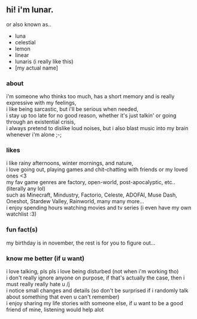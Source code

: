 ## hi! i'm lunar.
or also known as..
- luna
- celestial
- lemon
- linear
- lunaris (i really like this)
- [my actual name]
  
### about
i'm someone who thinks too much, has a short memory and is really expressive with my feelings,  
i like being sarcastic, but i'll be serious when needed,  
i stay up too late for no good reason, whether it's just talkin' or going through an existential crisis,  
i always pretend to dislike loud noises, but i also blast music into my brain whenever i'm alone ;-;  

### likes
i like rainy afternoons, winter mornings, and nature,  
i love going out, playing games and chit-chatting with friends or my loved ones <3  
my fav game genres are factory, open-world, post-apocalyptic, etc.. (literally any lol)  
such as Minecraft, Mindustry, Factorio, Celeste, ADOFAI, Muse Dash, Oneshot, Stardew Valley, Rainworld, many many more...  
i enjoy spending hours watching movies and tv series (i even have my own watchlist :3)  

### fun fact(s)
my birthday is in november, the rest is for you to figure out...  

### know me better (if u want)
i love talking, pls pls i love being disturbed (not when i'm working tho)  
i don't really ignore anyone on purpose, if that's actually the case, then i must really really hate u /j  
i notice small changes and details (so don't be surprised if i randomly talk about something that even u can't remember)  
i enjoy sharing my life stories with someone else, if u want to be a good friend of mine, listening would help alot  